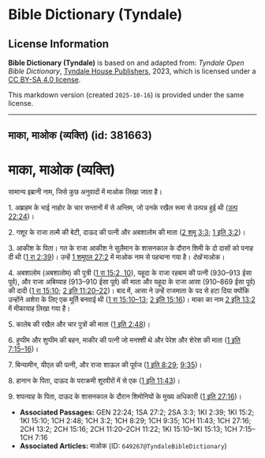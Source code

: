 # Bible Dictionary (Tyndale)

## License Information

**Bible Dictionary (Tyndale)** is based on and adapted from: _Tyndale Open Bible Dictionary_, [Tyndale House Publishers](https://tyndaleopenresources.com/), 2023, which is licensed under a [CC BY-SA 4.0 license](https://creativecommons.org/licenses/by-sa/4.0/legalcode.en).

This markdown version (created `2025-10-16`) is provided under the same license.



--------------------------------

## माका, माओक (व्यक्ति) (id: 381663)

माका, माओक (व्यक्ति)
====================

सामान्य इब्रानी नाम, जिसे कुछ अनुवादों में माओक लिखा जाता है।

1\. अब्राहम के भाई नाहोर के चार सन्तानों में से अन्तिम, जो उनके रखैल रूमा से उत्पन्न हुई थी ([उत्प 22:24](https://ref.ly/Gen22:24))।

2\. गशूर के राजा तल्मै की बेटी, दाऊद की पत्नी और अबशालोम की माता ([2 शमू 3:3](https://ref.ly/2Sam3:3); [1 इति 3:2](https://ref.ly/1Chr3:2))।

3\. आकीश के पिता। गत के राजा आकीश ने सुलैमान के शासनकाल के दौरान शिमी के दो दासों को पनाह दी थी ([1 रा 2:39](https://ref.ly/1Kgs2:39))। उन्हें [1 शमूएल 27:2](https://ref.ly/1Sam27:2) में माओक नाम से पहचाना गया है। *देखें* माओक।

4\. अबशालोम (अबशालोम) की पुत्री ([1 रा 15:2, 10](https://ref.ly/1Kgs15:2,1Kgs15:10)), यहूदा के राजा रहबाम की पत्नी (930–913 ईसा पूर्व), और राजा अबिय्याह (913–910 ईसा पूर्व) की माता और यहूदा के राजा आसा (910–869 ईसा पूर्व) की दादी ([1 रा 15:10](https://ref.ly/1Kgs15:10); [2 इति 11:20–22](https://ref.ly/2Chr11:20-2Chr11:22))। बाद में, आसा ने उन्हें राजमाता के पद से हटा दिया क्योंकि उन्होंने अशेरा के लिए एक मूर्ति बनवाई थी ([1 रा 15:10–13](https://ref.ly/1Kgs15:10-1Kgs15:13); [2 इति 15:16](https://ref.ly/2Chr15:16))। माका का नाम [2 इति 13:2](https://ref.ly/2Chr13:2) में मीकायाह लिखा गया है।

5\. कालेब की रखैल और चार पुत्रों की माता ([1 इति 2:48](https://ref.ly/1Chr2:48))।

6\. हुप्पीम और शुप्पीम की बहन, माकीर की पत्नी जो मनश्शी थे और पेरेश और शेरेश की माता ([1 इति 7:15–16](https://ref.ly/1Chr7:15-1Chr7:16))।

7\. बिन्यामीन, यीएल की पत्नी, और राजा शाऊल की पूर्वज ([1 इति 8:29](https://ref.ly/1Chr8:29); [9:35](https://ref.ly/1Chr9:35))।

8\. हानान के पिता, दाऊद के पराक्रमी शूरवीरों में से एक ([1 इति 11:43](https://ref.ly/1Chr11:43))।

9\. शपत्याह के पिता, दाऊद के शासनकाल के दौरान शिमोनियों के मुख्य अधिकारी ([1 इति 27:16](https://ref.ly/1Chr27:16))।

* **Associated Passages:** GEN 22:24; 1SA 27:2; 2SA 3:3; 1KI 2:39; 1KI 15:2; 1KI 15:10; 1CH 2:48; 1CH 3:2; 1CH 8:29; 1CH 9:35; 1CH 11:43; 1CH 27:16; 2CH 13:2; 2CH 15:16; 2CH 11:20–2CH 11:22; 1KI 15:10–1KI 15:13; 1CH 7:15–1CH 7:16
* **Associated Articles:** माओक (ID: `649267@TyndaleBibleDictionary`)

